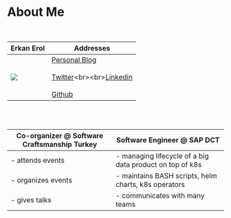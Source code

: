 # About Me

<br>

|**Erkan Erol**|**Addresses**|
|----------------------------------|------------|
|<img src="https://www.gravatar.com/avatar/321108fd00753fd95baeddbc3abc8a76?s=150">|[Personal Blog](http://erkanerol.github.io) <br><br>[Twitter](https://twitter.com/erkan_erol_)<br><br>[Linkedin](https://www.linkedin.com/in/erkanerol/)<br><br>[Github](https://github.com/erkanerol)|


<br><br>


|**Co-organizer @ Software Craftsmanship Turkey**|**Software Engineer @ SAP DCT**|
|----------------------------------|------------|
|- attends events|- managing lifecycle of a big data product on top of k8s   |
|- organizes events|- maintains BASH scripts, helm charts, k8s operators |
|- gives talks |- communicates with many teams  |
